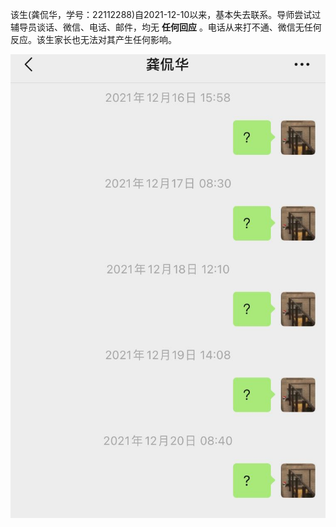 该生(龚侃华，学号：22112288)自2021-12-10以来，基本失去联系。导师尝试过辅导员谈话、微信、电话、邮件，均无 **任何回应** 。电话从来打不通、微信无任何反应。该生家长也无法对其产生任何影响。

![Alt text](微信记录/1.jpg)